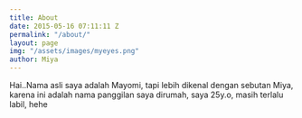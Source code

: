```yaml
---
title: About
date: 2015-05-16 07:11:11 Z
permalink: "/about/"
layout: page
img: "/assets/images/myeyes.png"
author: Miya
---
```


Hai..Nama asli saya adalah Mayomi, tapi lebih dikenal dengan sebutan Miya, karena ini adalah nama panggilan saya dirumah, saya 25y.o, masih terlalu labil, hehe
